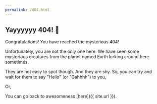 ```yaml
---
permalink: /404.html
---
```


Yayyyyyy 404! 🎉
-

Congratulations! You have reached the mysterious 404!

Unfortunately, you are not the only one here. We have seen some mysterious creatures from the planet named Earth lurking around here sometimes.

They are not easy to spot though. And they are shy. So, you can try and wait for them to say "Hello" (or "Gahhhh") to you,

Or,

You can go back to awesomeness [here]({{ site.url }}).
